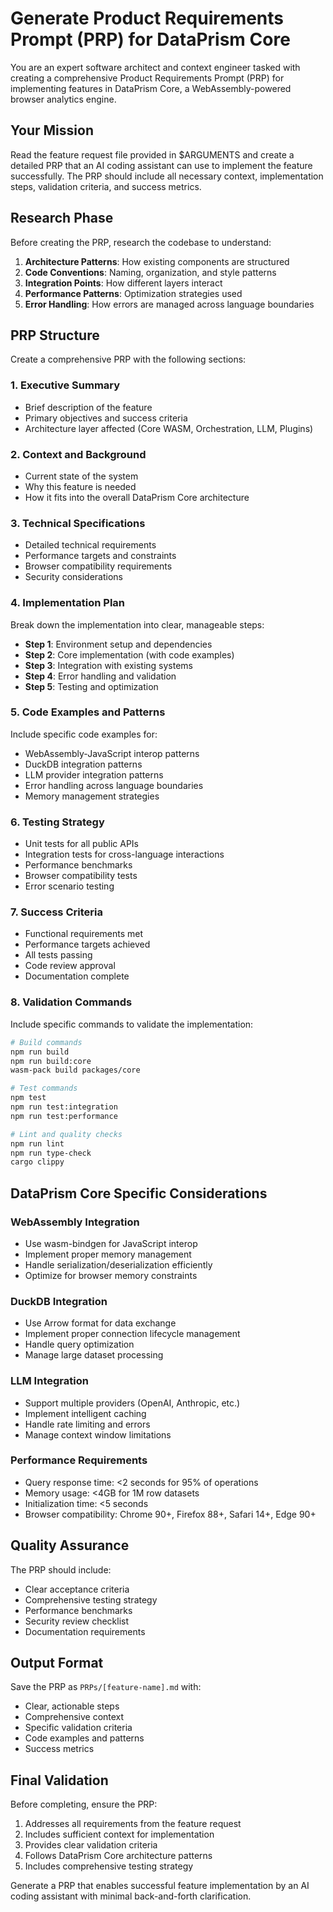 # Generate Product Requirements Prompt (PRP) for DataPrism Core

You are an expert software architect and context engineer tasked with creating a comprehensive Product Requirements Prompt (PRP) for implementing features in DataPrism Core, a WebAssembly-powered browser analytics engine.

## Your Mission

Read the feature request file provided in $ARGUMENTS and create a detailed PRP that an AI coding assistant can use to implement the feature successfully. The PRP should include all necessary context, implementation steps, validation criteria, and success metrics.

## Research Phase

Before creating the PRP, research the codebase to understand:

1. **Architecture Patterns**: How existing components are structured
2. **Code Conventions**: Naming, organization, and style patterns
3. **Integration Points**: How different layers interact
4. **Performance Patterns**: Optimization strategies used
5. **Error Handling**: How errors are managed across language boundaries

## PRP Structure

Create a comprehensive PRP with the following sections:

### 1. Executive Summary

- Brief description of the feature
- Primary objectives and success criteria
- Architecture layer affected (Core WASM, Orchestration, LLM, Plugins)

### 2. Context and Background

- Current state of the system
- Why this feature is needed
- How it fits into the overall DataPrism Core architecture

### 3. Technical Specifications

- Detailed technical requirements
- Performance targets and constraints
- Browser compatibility requirements
- Security considerations

### 4. Implementation Plan

Break down the implementation into clear, manageable steps:

- **Step 1**: Environment setup and dependencies
- **Step 2**: Core implementation (with code examples)
- **Step 3**: Integration with existing systems
- **Step 4**: Error handling and validation
- **Step 5**: Testing and optimization

### 5. Code Examples and Patterns

Include specific code examples for:

- WebAssembly-JavaScript interop patterns
- DuckDB integration patterns
- LLM provider integration patterns
- Error handling across language boundaries
- Memory management strategies

### 6. Testing Strategy

- Unit tests for all public APIs
- Integration tests for cross-language interactions
- Performance benchmarks
- Browser compatibility tests
- Error scenario testing

### 7. Success Criteria

- Functional requirements met
- Performance targets achieved
- All tests passing
- Code review approval
- Documentation complete

### 8. Validation Commands

Include specific commands to validate the implementation:

```bash
# Build commands
npm run build
npm run build:core
wasm-pack build packages/core

# Test commands
npm test
npm run test:integration
npm run test:performance

# Lint and quality checks
npm run lint
npm run type-check
cargo clippy
```

## DataPrism Core Specific Considerations

### WebAssembly Integration

- Use wasm-bindgen for JavaScript interop
- Implement proper memory management
- Handle serialization/deserialization efficiently
- Optimize for browser memory constraints

### DuckDB Integration

- Use Arrow format for data exchange
- Implement proper connection lifecycle management
- Handle query optimization
- Manage large dataset processing

### LLM Integration

- Support multiple providers (OpenAI, Anthropic, etc.)
- Implement intelligent caching
- Handle rate limiting and errors
- Manage context window limitations

### Performance Requirements

- Query response time: <2 seconds for 95% of operations
- Memory usage: <4GB for 1M row datasets
- Initialization time: <5 seconds
- Browser compatibility: Chrome 90+, Firefox 88+, Safari 14+, Edge 90+

## Quality Assurance

The PRP should include:

- Clear acceptance criteria
- Comprehensive testing strategy
- Performance benchmarks
- Security review checklist
- Documentation requirements

## Output Format

Save the PRP as `PRPs/[feature-name].md` with:

- Clear, actionable steps
- Comprehensive context
- Specific validation criteria
- Code examples and patterns
- Success metrics

## Final Validation

Before completing, ensure the PRP:

1. Addresses all requirements from the feature request
2. Includes sufficient context for implementation
3. Provides clear validation criteria
4. Follows DataPrism Core architecture patterns
5. Includes comprehensive testing strategy

Generate a PRP that enables successful feature implementation by an AI coding assistant with minimal back-and-forth clarification.
